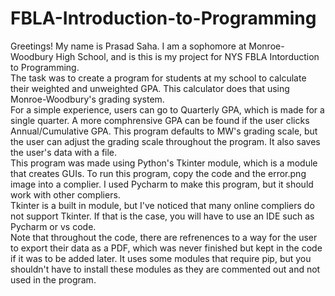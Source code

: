 # FBLA-Introduction-to-Programming
Greetings! My name is Prasad Saha. I am a sophomore at Monroe-Woodbury High School, and is this is my project for NYS FBLA Intorduction to Programming. <br>
The task was to create a program for students at my school to calculate their weighted and unweighted GPA. This calculator does that using Monroe-Woodbury's grading system. <br>
For a simple experience, users can go to Quarterly GPA, which is made for a single quarter. A more comphrensive GPA can be found if the user clicks Annual/Cumulative GPA. This program defaults to MW's grading scale, but the user can adjust the grading scale throughout the program. It also saves the user's data with a file. <br>
This program was made using Python's Tkinter module, which is a module that creates GUIs. To run this program, copy the code and the error.png image into a complier. I used Pycharm to make this program, but it should work with other compliers.  <br>
Tkinter is a built in module, but I've noticed that many online compliers do not support Tkinter. If that is the case, you will have to use an IDE such as Pycharm or vs code. <br>
Note that throughout the code, there are refrenences to a way for the user to export their data as a PDF, which was never finished but kept in the code if it was to be added later. It uses some modules that require pip, but you shouldn't have to install these modules as they are commented out and not used in the program.
